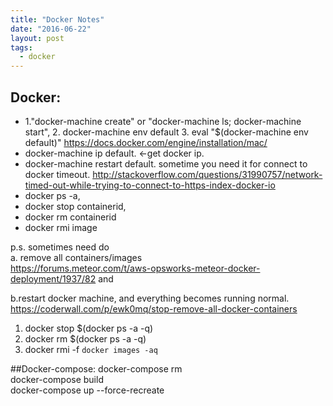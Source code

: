 ```yaml
---
title: "Docker Notes"
date: "2016-06-22"
layout: post
tags:
  - docker
---
```

## Docker:
* 1."docker-machine create" or "docker-machine ls; docker-machine start", 2. docker-machine env default 3. eval "$(docker-machine env default)"  https://docs.docker.com/engine/installation/mac/
* docker-machine ip default.  <-get docker ip.
* docker-machine restart default. sometime you need it for connect to docker timeout. http://stackoverflow.com/questions/31990757/network-timed-out-while-trying-to-connect-to-https-index-docker-io
* docker ps -a,
* docker stop containerid,
* docker rm containerid
* docker rmi image

p.s.
sometimes need do  
a. remove all containers/images  
https://forums.meteor.com/t/aws-opsworks-meteor-docker-deployment/1937/82 and  

b.restart docker machine, and everything becomes running normal.  
https://coderwall.com/p/ewk0mq/stop-remove-all-docker-containers  

1. docker stop $(docker ps -a -q)
2. docker rm $(docker ps -a -q)
3. docker rmi -f `docker images -aq`


##Docker-compose:
docker-compose rm  
docker-compose build  
docker-compose up --force-recreate  
